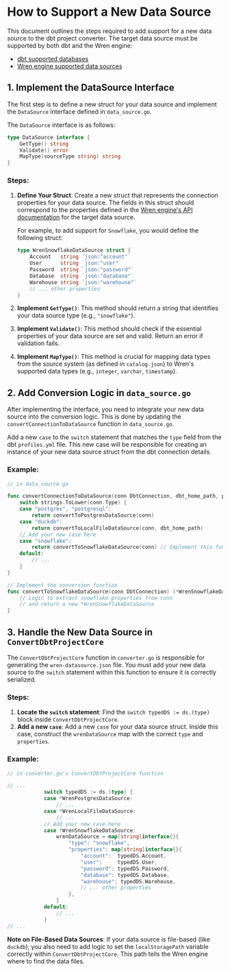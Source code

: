 # How to Support a New Data Source

This document outlines the steps required to add support for a new data source to the dbt project converter.
The target data source must be supported by both dbt and the Wren engine:
- [dbt supported databases](https://docs.getdbt.com/docs/supported-data-platforms)
- [Wren engine supported data sources](https://docs.getwren.ai/oss/wren_engine_api#tag/AthenaConnectionInfo)

## 1. Implement the DataSource Interface

The first step is to define a new struct for your data source and implement the `DataSource` interface defined in `data_source.go`.

The `DataSource` interface is as follows:

```go
type DataSource interface {
    GetType() string
    Validate() error
    MapType(sourceType string) string
}
```

### Steps:

1.  **Define Your Struct**: Create a new struct that represents the connection properties for your data source. The fields in this struct should correspond to the properties defined in the [Wren engine's API documentation](https://docs.getwren.ai/oss/wren_engine_api#tag/SnowflakeConnectionInfo) for the target data source.

    For example, to add support for `Snowflake`, you would define the following struct:

    ```go
    type WrenSnowflakeDataSource struct {
        Account   string `json:"account"`
        User      string `json:"user"`
        Password  string `json:"password"`
        Database  string `json:"database"`
        Warehouse string `json:"warehouse"`
        // ... other properties
    }
    ```

2.  **Implement `GetType()`**: This method should return a string that identifies your data source type (e.g., `"snowflake"`).

3.  **Implement `Validate()`**: This method should check if the essential properties of your data source are set and valid. Return an error if validation fails.

4.  **Implement `MapType()`**: This method is crucial for mapping data types from the source system (as defined in `catalog.json`) to Wren's supported data types (e.g., `integer`, `varchar`, `timestamp`).

## 2. Add Conversion Logic in `data_source.go`

After implementing the interface, you need to integrate your new data source into the conversion logic. This is done by updating the `convertConnectionToDataSource` function in `data_source.go`.

Add a new `case` to the `switch` statement that matches the `type` field from the dbt `profiles.yml` file. This new case will be responsible for creating an instance of your new data source struct from the dbt connection details.

### Example:

```go
// in data_source.go

func convertConnectionToDataSource(conn DbtConnection, dbt_home_path, profileName, outputName string) (DataSource, error) {
	switch strings.ToLower(conn.Type) {
	case "postgres", "postgresql":
		return convertToPostgresDataSource(conn)
	case "duckdb":
		return convertToLocalFileDataSource(conn, dbt_home_path)
    // Add your new case here
	case "snowflake":
		return convertToSnowflakeDataSource(conn) // Implement this function
	default:
		// ...
	}
}

// Implement the conversion function
func convertToSnowflakeDataSource(conn DbtConnection) (*WrenSnowflakeDataSource, error) {
    // Logic to extract snowflake properties from conn
    // and return a new *WrenSnowflakeDataSource
}
```

## 3. Handle the New Data Source in `ConvertDbtProjectCore`

The `ConvertDbtProjectCore` function in `converter.go` is responsible for generating the `wren-datasource.json` file. You must add your new data source to the `switch` statement within this function to ensure it is correctly serialized.

### Steps:

1.  **Locate the `switch` statement**: Find the `switch typedDS := ds.(type)` block inside `ConvertDbtProjectCore`.
2.  **Add a new `case`**: Add a new `case` for your data source struct. Inside this case, construct the `wrenDataSource` map with the correct `type` and `properties`.

### Example:

```go
// in converter.go's ConvertDbtProjectCore function

// ...
			switch typedDS := ds.(type) {
			case *WrenPostgresDataSource:
				// ...
			case *WrenLocalFileDataSource:
				// ...
            // Add your new case here
			case *WrenSnowflakeDataSource:
				wrenDataSource = map[string]interface{}{
					"type": "snowflake",
					"properties": map[string]interface{}{
						"account":  typedDS.Account,
						"user":     typedDS.User,
						"password": typedDS.Password,
						"database": typedDS.Database,
                        "warehouse": typedDS.Warehouse,
						// ... other properties
					},
				}
			default:
				// ...
			}
// ...
```

**Note on File-Based Data Sources**: If your data source is file-based (like `duckdb`), you also need to add logic to set the `localStoragePath` variable correctly within `ConvertDbtProjectCore`. This path tells the Wren engine where to find the data files.
